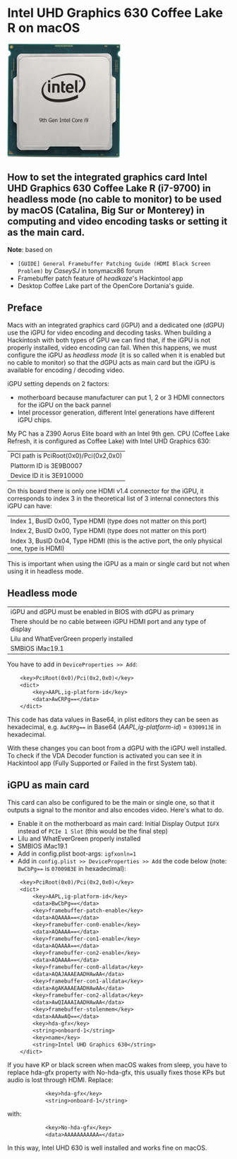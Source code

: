 # Intel UHD Graphics 630 Coffee Lake R on macOS

![Intel 630](i9.png?raw=true)

## How to set the integrated graphics card Intel UHD Graphics 630 Coffee Lake R (i7-9700) in headless mode (no cable to monitor) to be used by macOS (Catalina, Big Sur or Monterey) in computing and video encoding tasks or setting it as the main card.

**Note**: based on

- `[GUIDE] General Framebuffer Patching Guide (HDMI Black Screen Problem)` by _CaseySJ_ in tonymacx86 forum
- Framebuffer patch feature of _headkaze_'s Hackintool app
- Desktop Coffee Lake part of the OpenCore Dortania's guide.

## Preface

Macs with an integrated graphics card (iGPU) and a dedicated one (dGPU) use the iGPU for video encoding and decoding tasks. When building a Hackintosh with both types of GPU we can find that, if the iGPU is not properly installed, video encoding can fail. When this happens, we must configure the iGPU as _headless mode_ (it is so called when it is enabled but no cable to monitor) so that the dGPU acts as main card but the iGPU is available for encoding / decoding video.

iGPU setting depends on 2 factors:

- motherboard because manufacturer can put 1, 2 or 3 HDMI connectors for the iGPU on the back pannel
- Intel processor generation, different Intel generations have different iGPU chips.

My PC has a Z390 Aorus Elite board with an Intel 9th gen. CPU (Coffee Lake Refresh, it is configured as Coffee Lake) with Intel UHD Graphics 630:

<table>
       <tr><td>PCI path is PciRoot(0x0)/Pci(0x2,0x0)</td></tr>
       <tr><td>Plattorm ID is 3E9B0007</td></tr>
       <tr><td>Device ID it is 3E910000</td></tr>
</table>

On this board there is only one HDMI v1.4 connector for the iGPU, it corresponds to index 3 in the theoretical list of 3 internal connectors this iGPU can have:

<table>
       <tr><td>Index 1, BusID 0x00, Type HDMI (type does not matter on this port)</td></tr>
       <tr><td>Index 2, BusID 0x00, Type HDMI (type does not matter on this port)</td></tr>
       <tr><td>Index 3, BusID 0x04, Type HDMI (this is the active port, the only physical one, type is HDMI)</td></tr>
</table>

This is important when using the iGPU as a main or single card but not when using it in headless mode.

## Headless mode

<table>
       <tr><td>iGPU and dGPU must be enabled in BIOS with dGPU as primary</td></tr>
       <tr><td>There should be no cable between iGPU HDMI port and any type of display</td></tr>
       <tr><td>Lilu and WhatEverGreen properly installed</td></tr>
       <tr><td>SMBIOS iMac19.1</td></tr>
</table>

You have to add in `DeviceProperties >> Add`:

```
	<key>PciRoot(0x0)/Pci(0x2,0x0)</key>
	<dict>
		<key>AAPL,ig-platform-id</key>
		<data>AwCRPg==</data>
	</dict>
```

This code has data values in Base64, in plist editors they can be seen as hexadecimal, e.g. `AwCRPg==` in Base64 (_AAPL,ig-platform-id_) = `0300913E` in hexadecimal.

With these changes you can boot from a dGPU with the iGPU well installed. To check if the VDA Decoder function is activated you can see it in Hackintool app (Fully Supported or Failed in the first System tab).

## iGPU as main card

This card can also be configured to be the main or single one, so that it outputs a signal to the monitor and also encodes video. Here's what to do.

- Enable it on the motherboard as main card: Initial Display Output `IGFX` instead of `PCIe 1 Slot` (this would be the final step)
- Lilu and WhatEverGreen properly installed
- SMBIOS iMac19.1
- Add in config.plist boot-args: `igfxonln=1`
- Add in `config.plist >> DeviceProperties >> Add` the code below (note: `BwCbPg==` is `07009B3E` in hexadecimal):

```
	<key>PciRoot(0x0)/Pci(0x2,0x0)</key>
	<dict>
		<key>AAPL,ig-platform-id</key>
		<data>BwCbPg==</data>
		<key>framebuffer-patch-enable</key>
		<data>AQAAAA==</data>
		<key>framebuffer-con0-enable</key>
		<data>AQAAAA==</data>
		<key>framebuffer-con1-enable</key>
		<data>AQAAAA==</data>
		<key>framebuffer-con2-enable</key>
		<data>AQAAAA==</data>
		<key>framebuffer-con0-alldata</key>
		<data>AQAJAAAEAADHAwAA</data>
		<key>framebuffer-con1-alldata</key>
		<data>AgAKAAAEAADHAwAA</data>
		<key>framebuffer-con2-alldata</key>
		<data>AwQIAAAIAADHAwAA</data>
		<key>framebuffer-stolenmem</key>
		<data>AAAwAQ==</data>
		<key>hda-gfx</key>
		<string>onboard-1</string>
		<key>name</key>
		<string>Intel UHD Graphics 630</string>
	</dict>
```
If you have KP or black screen when macOS wakes from sleep, you have to replace hda-gfx property with No-hda-gfx, this usually fixes those KPs but audio is lost through HDMI. Replace:

```
	    	<key>hda-gfx</key>
	    	<string>onboard-1</string>
```

with:

```
	    	<key>No-hda-gfx</key>
	    	<data>AAAAAAAAAAA=</data>
```

In this way, Intel UHD 630 is well installed and works fine on macOS.

